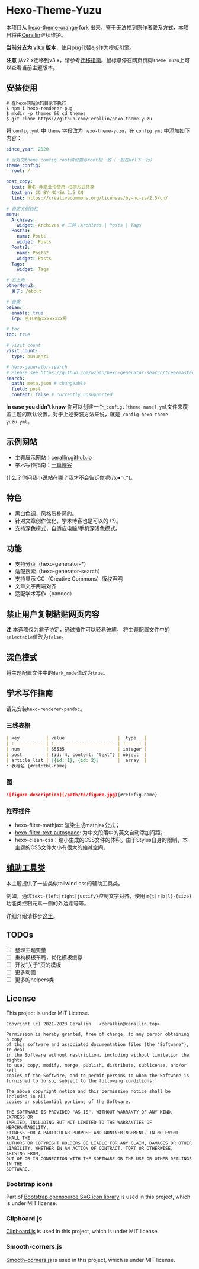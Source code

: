 # Hexo-Theme-Yuzu
本项目从 [hexo-theme-orange](https://github.com/Orange-way/hexo-theme-orange) fork 出来，鉴于无法找到原作者联系方式，本项目将由[Cerallin](https://github.com/Cerallin)继续维护。

**当前分支为 v3.x 版本**，使用pug代替ejs作为模板引擎。

**注意** 从v2.x迁移到v3.x，请参考[迁移指南](docs/migrate.md)。鼠标悬停在网页页脚`Theme Yuzu`上可以查看当前主题版本。

## 安装使用

```shell
# 在hexo网站源码目录下执行
$ npm i hexo-renderer-pug
$ mkdir -p themes && cd themes
$ git clone https://github.com/Cerallin/hexo-theme-yuzu
```

将 `config.yml` 中 `theme` 字段改为 `hexo-theme-yuzu`，在 `config.yml` 中添加如下内容：

```yml
since_year: 2020

# 此处的theme_config.root请设置与root相一致（一般在url下一行）
theme_config:
  root: /

post_copy:
  text: 署名-非商业性使用-相同方式共享
  text_en: CC BY-NC-SA 2.5 CN
  link: https://creativecommons.org/licenses/by-nc-sa/2.5/cn/

# 自定义侧边栏
menu:
  Archives:
    widget: Archives # 三种：Archives | Posts | Tags
  Posts1:
    name: Posts
    widget: Posts
  Posts2:
    name: Posts2
    widget: Posts
  Tags:
    widget: Tags

# 右上角
otherMenu2:
  关于: /about

# 备案
beian:
  enable: true
  icp: 京ICP备xxxxxxxx号

# toc
toc: true

# visit count
visit_count:
  type: busuanzi

# hexo-generator-search
# Please see https://github.com/wzpan/hexo-generator-search/tree/master for detail.
search:
  path: meta.json # changeable
  field: post
  content: false # currently unsupported
```

**In case you didn't know** 你可以创建一个`_config.[theme name].yml`文件来覆盖主题的默认设置。对于上述安装方法来说，就是`_config.hexo-theme-yuzu.yml`。

## 示例网站

- 主题展示网站：[cerallin.github.io](https://cerallin.github.io)
- 学术写作指南：[一篇博客](https://cerallin.github.io/notes/2021/12/12/%E5%A6%82%E4%BD%95%E9%85%8D%E7%BD%AE%E4%B8%80%E4%B8%AA%E5%AD%A6%E6%9C%AF%E5%86%99%E4%BD%9C%E5%8D%9A%E5%AE%A2/)

什么？你问我小说站在哪？我才不会告诉你呢(/ω•＼*)。

## 特色
- 黑白色调，风格质朴简约。
- 针对文章创作优化，学术博客也是可以的 (?)。
- 支持深色模式，自适应电脑/手机深浅色模式。

## 功能
- 支持分页（hexo-generator-*）
- 适配搜索（hexo-generator-search）
- 支持显示 CC（Creative Commons）版权声明
- 文章文字两端对齐
- 适配学术写作（pandoc）

## 禁止用户复制粘贴网页内容

**注** 本选项仅为君子协定，通过插件可以轻易破解。
将主题配置文件中的`selectable`值改为`false`。

## 深色模式

将主题配置文件中的`dark_mode`值改为`true`。

## 学术写作指南

请先安装`hexo-renderer-pandoc`。

### 三线表格

```md
| key          | value                    |  type   |
| :----------- | :----------------------- | :-----: |
| num          | 65535                    | integer |
| post         | {id: 4, content: "text"} | object  |
| article_list | [{id: 1}, {id: 2}]       |  array  |
: 表格名 {#ref:tbl-name}
```

### 图

```md
![figure description](/path/to/figure.jpg){#ref:fig-name}
```

### 推荐插件

- hexo-filter-mathjax: 渲染生成mathjax公式；
- [hexo-filter-text-autospace](https://github.com/cerallin/hexo-filter-text-autospace): 为中文段落中的英文自动添加间距。
- hexo-clean-css：缩小生成的CSS文件的体积。由于Stylus自身的限制，本主题的CSS文件大小有很大的缩减空间。

## [辅助工具类](./docs/helpers.md)

本主题提供了一些类似tailwind css的辅助工具类。

例如，通过`text-{left|right|justify}`控制文字对齐，使用 `m{t|r|b|l}-{size}` 功能类控制元素一侧的外边距等等。

详细介绍请移步[这里](./docs/helpers.md)。

## TODOs

- [ ] 整理主题变量
- [ ] 重构模板布局，优化模板缓存
- [ ] 开发“关于”页的模板
- [ ] 更多动画
- [ ] 更多的helpers类

## License

This project is under MIT License.

    Copyright (c) 2021-2023 Cerallin   <cerallin@cerallin.top>

    Permission is hereby granted, free of charge, to any person obtaining a copy
    of this software and associated documentation files (the "Software"), to deal
    in the Software without restriction, including without limitation the rights
    to use, copy, modify, merge, publish, distribute, sublicense, and/or sell
    copies of the Software, and to permit persons to whom the Software is
    furnished to do so, subject to the following conditions:

    The above copyright notice and this permission notice shall be included in all
    copies or substantial portions of the Software.

    THE SOFTWARE IS PROVIDED "AS IS", WITHOUT WARRANTY OF ANY KIND, EXPRESS OR
    IMPLIED, INCLUDING BUT NOT LIMITED TO THE WARRANTIES OF MERCHANTABILITY,
    FITNESS FOR A PARTICULAR PURPOSE AND NONINFRINGEMENT. IN NO EVENT SHALL THE
    AUTHORS OR COPYRIGHT HOLDERS BE LIABLE FOR ANY CLAIM, DAMAGES OR OTHER
    LIABILITY, WHETHER IN AN ACTION OF CONTRACT, TORT OR OTHERWISE, ARISING FROM,
    OUT OF OR IN CONNECTION WITH THE SOFTWARE OR THE USE OR OTHER DEALINGS IN THE
    SOFTWARE.

### Bootstrap icons

Part of [Bootstrap opensource SVG icon library](https://github.com/twbs/icons) is used in this project, which is under MIT license.

### Clipboard.js

[Clipboard.js](https://github.com/zenorocha/clipboard.js) is used in this project, which is under MIT license.

### Smooth-corners.js

[Smooth-corners.js](https://github.com/wopian/smooth-corners) is used in this project, which is under MIT license.
